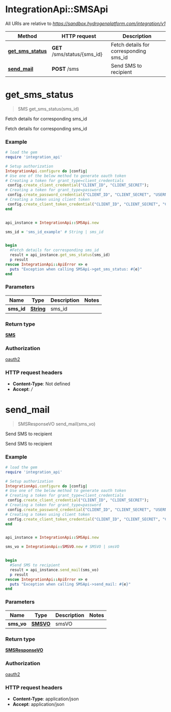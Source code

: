 # IntegrationApi::SMSApi

All URIs are relative to *https://sandbox.hydrogenplatform.com/integration/v1*

Method | HTTP request | Description
------------- | ------------- | -------------
[**get_sms_status**](SMSApi.md#get_sms_status) | **GET** /sms/status/{sms_id} | Fetch details for corresponding sms_id
[**send_mail**](SMSApi.md#send_mail) | **POST** /sms | Send SMS to recipient


# **get_sms_status**
> SMS get_sms_status(sms_id)

Fetch details for corresponding sms_id

Fetch details for corresponding sms_id

### Example
```ruby
# load the gem
require 'integration_api'

# Setup authorization
IntegrationApi.configure do |config|
# Use one of the below method to generate oauth token        
# Creating a token for grant_type=client_credentials
 config.create_client_credential("CLIENT_ID", "CLIENT_SECRET");
# Creating a token for grant_type=password
 config.create_password_credential("CLIENT_ID", "CLIENT_SECRET", "USERNAME", "PASSWORD");
# Creating a token using client token
 config.create_client_token_credential("CLIENT_ID", "CLIENT_SECRET", "CLIENT_TOKEN");
end


api_instance = IntegrationApi::SMSApi.new

sms_id = 'sms_id_example' # String | sms_id


begin
  #Fetch details for corresponding sms_id
  result = api_instance.get_sms_status(sms_id)
  p result
rescue IntegrationApi::ApiError => e
  puts "Exception when calling SMSApi->get_sms_status: #{e}"
end
```

### Parameters

Name | Type | Description  | Notes
------------- | ------------- | ------------- | -------------
 **sms_id** | [**String**](.md)| sms_id | 

### Return type

[**SMS**](SMS.md)

### Authorization

[oauth2](../README.md#oauth2)

### HTTP request headers

 - **Content-Type**: Not defined
 - **Accept**: */*



# **send_mail**
> SMSResponseVO send_mail(sms_vo)

Send SMS to recipient

Send SMS to recipient

### Example
```ruby
# load the gem
require 'integration_api'

# Setup authorization
IntegrationApi.configure do |config|
# Use one of the below method to generate oauth token        
# Creating a token for grant_type=client_credentials
 config.create_client_credential("CLIENT_ID", "CLIENT_SECRET");
# Creating a token for grant_type=password
 config.create_password_credential("CLIENT_ID", "CLIENT_SECRET", "USERNAME", "PASSWORD");
# Creating a token using client token
 config.create_client_token_credential("CLIENT_ID", "CLIENT_SECRET", "CLIENT_TOKEN");
end


api_instance = IntegrationApi::SMSApi.new

sms_vo = IntegrationApi::SMSVO.new # SMSVO | smsVO


begin
  #Send SMS to recipient
  result = api_instance.send_mail(sms_vo)
  p result
rescue IntegrationApi::ApiError => e
  puts "Exception when calling SMSApi->send_mail: #{e}"
end
```

### Parameters

Name | Type | Description  | Notes
------------- | ------------- | ------------- | -------------
 **sms_vo** | [**SMSVO**](SMSVO.md)| smsVO | 

### Return type

[**SMSResponseVO**](SMSResponseVO.md)

### Authorization

[oauth2](../README.md#oauth2)

### HTTP request headers

 - **Content-Type**: application/json
 - **Accept**: application/json



